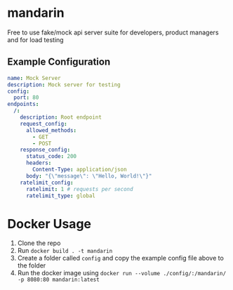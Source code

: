 # mandarin
Free to use fake/mock api server suite for developers, product managers and for load testing

## Example Configuration
```yaml
name: Mock Server
description: Mock server for testing
config:
  port: 80
endpoints:
  /:
    description: Root endpoint
    request_config:
      allowed_methods:
        - GET
        - POST
    response_config:
      status_code: 200
      headers:
        Content-Type: application/json
      body: "{\"message\": \"Hello, World!\"}"
    ratelimit_config:
      ratelimit: 1 # requests per second
      ratelimit_type: global
```


# Docker Usage

1. Clone the repo
2. Run `docker build . -t mandarin`
3. Create a folder called `config` and copy the example config file above to the folder
4. Run the docker image using `docker run --volume ./config/:/mandarin/ -p 8080:80 mandarin:latest`